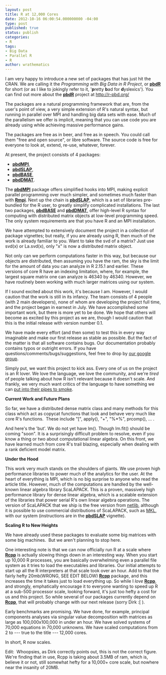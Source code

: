 ```yaml
---
layout: post
title: R at 12,000 Cores
date: 2012-10-16 06:00:54.000000000 -04:00
type: post
published: true
status: publish
categories:
- R
tags:
- Big Data
- Parallel R
- R
author: wrathematics
---
```



I am very happy to introduce a new set of packages that has just hit the CRAN. We are calling it the *Programming with Big Data in R Project*, or [**pbdR**](http://r-pbd.org/) for short (or as I like to jokingly refer to it, '**p**retty **b**ad for **d**yslexics'). You can find out more about the [**pbdR**](http://r-pbd.org/) project at <http://r-pbd.org/>

The packages are a natural programming framework that are, from the user's point of view, a very simple extension of R's natural syntax, but running in parallel over MPI and handling big data sets with ease. Much of the parallelism we offer is implicit, meaning that you can use code you are already using while achieving massive performance gains. 

The packages are free as in beer, and free as in speech. You could call them "free and open source", or libre software. The source code is free for everyone to look at, extend, re-use, whatever, forever.

At present, the project consists of 4 packages:

* [**pbdMPI**](http://cran.r-project.org/web/packages/pbdMPI/index.html),
* [**pbdSLAP**](http://cran.r-project.org/web/packages/pbdSLAP/index.html),
* [**pbdBASE**](http://cran.r-project.org/web/packages/pbdBASE/index.html),
* [**pbdDMAT**](http://cran.r-project.org/web/packages/pbdDMAT/index.html). 

The [**pbdMPI**](http://cran.r-project.org/web/packages/pbdMPI/index.html) package offers simplified hooks into MPI, making explicit parallel programming over much simpler, and sometimes much faster than with [**Rmpi**](http://cran.r-project.org/web/packages/Rmpi/index.html). Next up the chain is [**pbdSLAP**](http://cran.r-project.org/web/packages/pbdSLAP/index.html), which is a set of libraries pre-bundled for the R user, to greatly simplify complicated installations. The last two packages, [**pbdBASE**](http://cran.r-project.org/web/packages/pbdBASE/index.html) and [**pbdDMAT**](http://cran.r-project.org/web/packages/pbdDMAT/index.html), offer high-level R syntax for computing with distributed matrix objects at low-level programming speed. The only system requirements are that you have R and an MPI installation.

We have attempted to extensively document the project in a collection of package vignettes; but really, if you are already using R, then much of the work is already familiar to you. Want to take the svd of a matrix? Just use svd(x) or La.svd(x), only "x" is now a distributed matrix object.

Not only can we perform computations faster in this way, but because our objects are distributed, then assuming you have the ram, the sky is the limit for the amount of data you can analyze in R 2.15.1 and earlier. These versions of core R have an indexing limitation, where, for example, the largest square matrix one can analyze is 46340 by 46340. However, we have routinely been working with much larger matrices using our system.

If I sound excited about this work, it's because I am. However, I would caution that the work is still in its infancy. The team consists of 4 people (with 2 main developers), none of whom are developing the project full time, and the project began in earnest in July. We have accomplished some important work, but there is more yet to be done. We hope that others will become as excited by this project as we are, though I would caution that this is the initial release with version number 0.1.

We have made every effort (and then some) to test this in every way imaginable and make our first release as stable as possible. But the fact of the matter is that all software contains bugs. Our documentation probably contains typos or outright errors. If you have questions/comments/bugs/suggestions, feel free to drop by [our google group](https://groups.google.com/forum/?fromgroups#!forum/rbigdataprogramming).

Simply put, we want this project to kick ass. Every one of us on the project is an R lover. We love the language, we love the community, and we're *tired* of people talking about how R isn't relevant because it doesn't scale. And frankly, we very much want critics of the language to have something we can [put into their pipes to smoke](https://en.wiktionary.org/wiki/put_that_in_your_pipe_and_smoke_it).

**Current Work and Future Plans**

So far, we have a distributed dense matrix class and many methods for this class which act as copycat functions that look and behave very much like core R's functions.  These include "[", apply(), "+", "%*%", prcomp(), ... .

And here's the 'but'. We do not yet have lm(). Though lm.fit() should be coming "soon". It is a surprisingly difficult problem to resolve, even if you know a thing or two about computational linear algebra. On this front, we have learned much from core R's trail blazing, especially when dealing with a rank deficient model matrix.

**Under the Hood**

This work very much stands on the shoulders of giants. We use proven high performance libraries to power much of the analytics for the user. At the heart of everything is MPI, which is no big surprise to anyone who read the article title. However, much of the computations are handled by the well-known linear algebra library ScaLAPACK. This is a proven, massively high performance library for dense linear algebra, which is a scalable extension of the libraries that power serial R's own linear algebra operations. The version of ScaLAPACK that we ship is the free version from [netlib](http://www.netlib.org/scalapack/), although it is possible to use commercial distributions of ScaLAPACK, such as [MKL](http://software.intel.com/en-us/intel-mkl), with our system (instructions are in the [**pbdSLAP**](http://cran.r-project.org/web/packages/pbdSLAP/index.html) vignette).

**Scaling R to New Heights**

We have already used these packages to evaluate some big matrices with some big machines.  But we aren't planning to stop here.

One interesting note is that we can now officially run R at a scale where [**Rcpp**](http://cran.r-project.org/web/packages/Rcpp/index.html) is actually slowing things down in an interesting way. When you start up 10,000 R processes, you are basically overwhelming even a parallel file system as it tries to load the executables and libraries. Our initial attempts to start up all the R interpreters at that scale took over an hour. Add to that the fairly hefty 20mb(WRONG, SEE EDIT BELOW) [**Rcpp**](http://cran.r-project.org/web/packages/Rcpp/index.html) package, and this increases the time it takes just to load everything up. So while I *love* [**Rcpp**](http://cran.r-project.org/web/packages/Rcpp/index.html), and strongly, emphatically encourage it to everyone wanting to speed up R at a sub-500 processor scale, looking forward, it's just too hefty a cost for us and this project. So while several of our packages currently depend on [**Rcpp**](http://cran.r-project.org/web/packages/Rcpp/index.html), that will probably change with our next release (sorry Dirk :[ ).

Early benchmarks are promising. We have done, for example, principal components analyses via singular value decomposition with matrices as large as 100,000x100,000 in under an hour. We have solved systems of 70,000 equations in 70,000 unknowns. We have scaled computations from 2 to --- true to the title --- 12,000 cores.

In short, R now scales.

Edit:  Whoopsies, as Dirk correctly points out, this is not the correct figure.  We're finding that in use, Rcpp is taking about 3.5MB of ram, which is, believe it or not, still somewhat hefty for a 10,000+ core scale, but nowhere near the insanity of 20MB.

